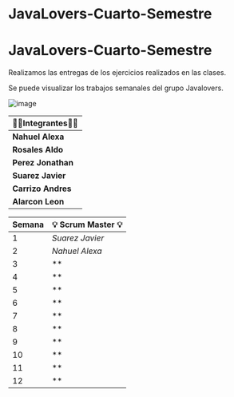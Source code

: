 # JavaLovers-Cuarto-Semestre
# JavaLovers-Cuarto-Semestre
Realizamos las entregas de los ejercicios realizados en las clases.

Se puede visualizar los trabajos semanales del grupo Javalovers.

![image](https://github.com/CodeSystem2022/Tercer-Semestre-Grupo-Javalovers/assets/112024900/ffbf28f1-3ed3-422a-8d8a-017b07ae2d93)

 
| 👩‍💻**Integrantes**👩‍💻     |
|--------------------------|
| **Nahuel Alexa**|
| **Rosales Aldo**|
| **Perez Jonathan**|
| **Suarez Javier**|
| **Carrizo Andres**|
| **Alarcon Leon** |


| **Semana** | 💡 **Scrum Master** 💡    |
|----------------------|----------------------|
|  1  | *Suarez Javier* |
|  2  | *Nahuel Alexa* |
|  3  | **|
|  4  | ** |
|  5  | **|
|  6  | **|
|  7  | ** |
|  8  | ** |
|  9  | **|
| 10  | ** |
| 11  | **|
| 12  | **|

